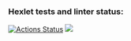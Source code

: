 ### Hexlet tests and linter status:
[![Actions Status](https://github.com/Oldafovich/python-project-49/workflows/hexlet-check/badge.svg)](https://github.com/Oldafovich/python-project-49/actions)
<a href="https://codeclimate.com/github/Oldafovich/python-project-49/maintainability"><img src="https://api.codeclimate.com/v1/badges/1b159e5aa0dab09e5a98/maintainability" /></a>
